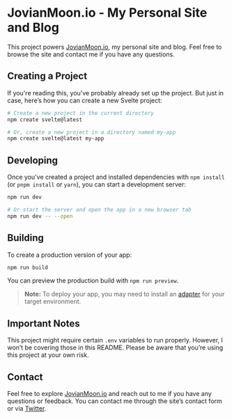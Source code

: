 # JovianMoon.io - My Personal Site and Blog

This project powers [JovianMoon.io](https://jovianmoon.io), my personal site and blog. Feel free to browse the
site and contact me if you have any questions.

## Creating a Project

If you're reading this, you've probably already set up the project. But just in case, here’s how you can
create a new Svelte project:

```bash
# Create a new project in the current directory
npm create svelte@latest

# Or, create a new project in a directory named my-app
npm create svelte@latest my-app
```

## Developing

Once you've created a project and installed dependencies with `npm install` (or `pnpm install` or `yarn`), you
can start a development server:

```bash
npm run dev

# Or start the server and open the app in a new browser tab
npm run dev -- --open
```

## Building

To create a production version of your app:

```bash
npm run build
```

You can preview the production build with `npm run preview`.

> **Note:** To deploy your app, you may need to install an [adapter](https://kit.svelte.dev/docs/adapters) for
> your target environment.

## Important Notes

This project might require certain `.env` variables to run properly. However, I won’t be covering those in
this README. Please be aware that you’re using this project at your own risk.

## Contact

Feel free to explore [JovianMoon.io](https://jovianmoon.io) and reach out to me if you have any questions or
feedback. You can contact me through the site’s contact form or via
[Twitter](https://twitter.com/jovianmoonio).
